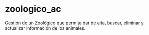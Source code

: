 # zoologico_ac
Gestión de un Zoológico que permita dar de alta, buscar, eliminar y actualizar información de los animales.
